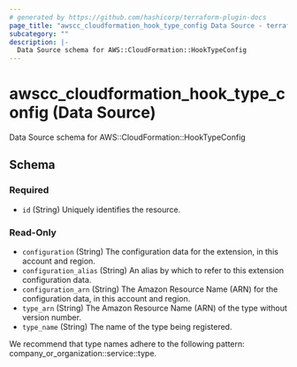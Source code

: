```yaml
---
# generated by https://github.com/hashicorp/terraform-plugin-docs
page_title: "awscc_cloudformation_hook_type_config Data Source - terraform-provider-awscc"
subcategory: ""
description: |-
  Data Source schema for AWS::CloudFormation::HookTypeConfig
---
```


# awscc_cloudformation_hook_type_config (Data Source)

Data Source schema for AWS::CloudFormation::HookTypeConfig



<!-- schema generated by tfplugindocs -->
## Schema

### Required

- `id` (String) Uniquely identifies the resource.

### Read-Only

- `configuration` (String) The configuration data for the extension, in this account and region.
- `configuration_alias` (String) An alias by which to refer to this extension configuration data.
- `configuration_arn` (String) The Amazon Resource Name (ARN) for the configuration data, in this account and region.
- `type_arn` (String) The Amazon Resource Name (ARN) of the type without version number.
- `type_name` (String) The name of the type being registered.

We recommend that type names adhere to the following pattern: company_or_organization::service::type.
